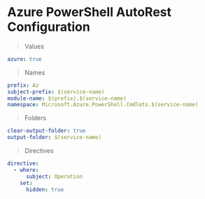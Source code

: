 # Azure PowerShell AutoRest Configuration

> Values
``` yaml
azure: true
```

> Names
``` yaml
prefix: Az
subject-prefix: $(service-name)
module-name: $(prefix).$(service-name)
namespace: Microsoft.Azure.PowerShell.Cmdlets.$(service-name)
```

> Folders
``` yaml
clear-output-folder: true
output-folder: $(service-name)
```

> Directives
``` yaml
directive:
  - where:
      subject: Operation
    set:
      hidden: true
```